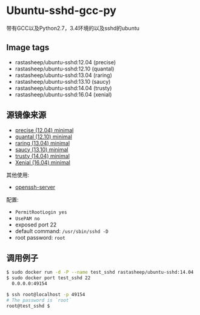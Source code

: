 # Ubuntu-sshd-gcc-py

带有GCC以及Python2.7，3.4环境的以及sshd的ubuntu

## Image tags

- rastasheep/ubuntu-sshd:12.04 (precise)
- rastasheep/ubuntu-sshd:12.10 (quantal)
- rastasheep/ubuntu-sshd:13.04 (raring)
- rastasheep/ubuntu-sshd:13.10 (saucy)
- rastasheep/ubuntu-sshd:14.04 (trusty)
- rastasheep/ubuntu-sshd:16.04 (xenial)

## 源镜像来源

- [precise (12.04) minimal](http://packages.ubuntu.com/precise/ubuntu-minimal)
- [quantal (12.10) minimal](http://packages.ubuntu.com/quantal/ubuntu-minimal)
- [raring (13.04) minimal](http://packages.ubuntu.com/raring/ubuntu-minimal)
- [saucy (13.10) minimal](http://packages.ubuntu.com/saucy/ubuntu-minimal)
- [trusty (14.04) minimal](http://packages.ubuntu.com/trusty/ubuntu-minimal)
- [Xenial (16.04) minimal](http://packages.ubuntu.com/xenial/ubuntu-minimal)

其他使用:
- [openssh-server](https://help.ubuntu.com/community/SSH/OpenSSH/Configuring)

配置:

  - `PermitRootLogin yes`
  - `UsePAM no`
  - exposed port 22
  - default command: `/usr/sbin/sshd -D`
  - root password: `root`

## 调用例子

```bash
$ sudo docker run -d -P --name test_sshd rastasheep/ubuntu-sshd:14.04
$ sudo docker port test_sshd 22
  0.0.0.0:49154

$ ssh root@localhost -p 49154
# The password is `root`
root@test_sshd $
```
